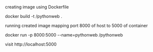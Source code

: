 creating image using Dockerfile

docker build -t <DockerID>/pythonweb .


running created image mapping port 8000 of host to 5000 of container

docker run -p 8000:5000 --name=pythonweb <DockerID>/pythonweb


visit http://localhost:5000